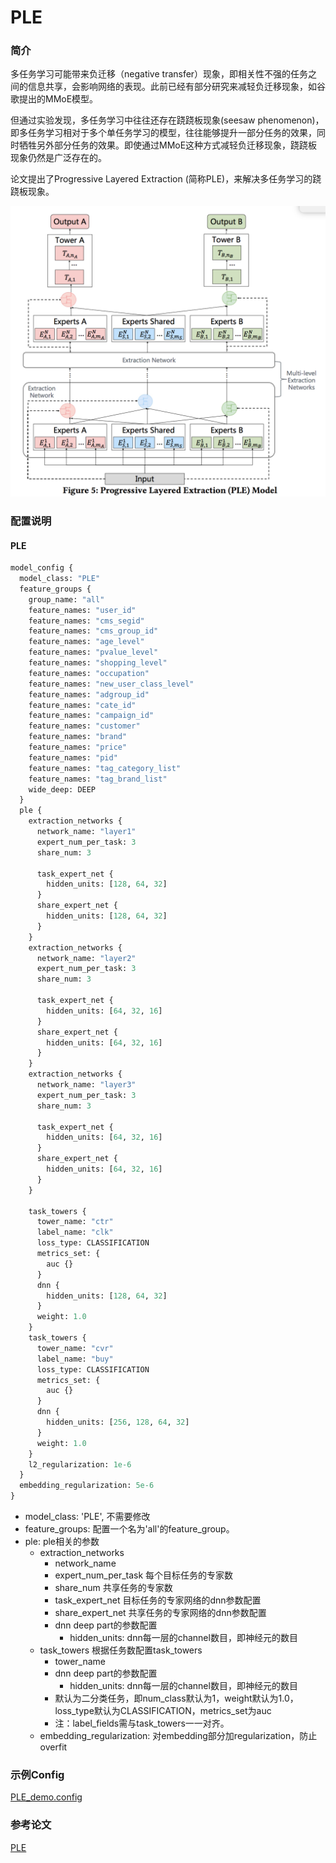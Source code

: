 # PLE

### 简介

多任务学习可能带来负迁移（negative transfer）现象，即相关性不强的任务之间的信息共享，会影响网络的表现。此前已经有部分研究来减轻负迁移现象，如谷歌提出的MMoE模型。

但通过实验发现，多任务学习中往往还存在跷跷板现象(seesaw phenomenon)，即多任务学习相对于多个单任务学习的模型，往往能够提升一部分任务的效果，同时牺牲另外部分任务的效果。即使通过MMoE这种方式减轻负迁移现象，跷跷板现象仍然是广泛存在的。

论文提出了Progressive Layered Extraction (简称PLE)，来解决多任务学习的跷跷板现象。

![ple.png](../../images/models/ple.png)

### 配置说明

#### PLE

```protobuf
model_config {
  model_class: "PLE"
  feature_groups {
    group_name: "all"
    feature_names: "user_id"
    feature_names: "cms_segid"
    feature_names: "cms_group_id"
    feature_names: "age_level"
    feature_names: "pvalue_level"
    feature_names: "shopping_level"
    feature_names: "occupation"
    feature_names: "new_user_class_level"
    feature_names: "adgroup_id"
    feature_names: "cate_id"
    feature_names: "campaign_id"
    feature_names: "customer"
    feature_names: "brand"
    feature_names: "price"
    feature_names: "pid"
    feature_names: "tag_category_list"
    feature_names: "tag_brand_list"
    wide_deep: DEEP
  }
  ple {
    extraction_networks {
      network_name: "layer1"
      expert_num_per_task: 3
      share_num: 3

      task_expert_net {
        hidden_units: [128, 64, 32]
      }
      share_expert_net {
        hidden_units: [128, 64, 32]
      }
    }
    extraction_networks {
      network_name: "layer2"
      expert_num_per_task: 3
      share_num: 3

      task_expert_net {
        hidden_units: [64, 32, 16]
      }
      share_expert_net {
        hidden_units: [64, 32, 16]
      }
    }
    extraction_networks {
      network_name: "layer3"
      expert_num_per_task: 3
      share_num: 3

      task_expert_net {
        hidden_units: [64, 32, 16]
      }
      share_expert_net {
        hidden_units: [64, 32, 16]
      }
    }

    task_towers {
      tower_name: "ctr"
      label_name: "clk"
      loss_type: CLASSIFICATION
      metrics_set: {
        auc {}
      }
      dnn {
        hidden_units: [128, 64, 32]
      }
      weight: 1.0
    }
    task_towers {
      tower_name: "cvr"
      label_name: "buy"
      loss_type: CLASSIFICATION
      metrics_set: {
        auc {}
      }
      dnn {
        hidden_units: [256, 128, 64, 32]
      }
      weight: 1.0
    }
    l2_regularization: 1e-6
  }
  embedding_regularization: 5e-6
}
```

- model_class: 'PLE', 不需要修改
- feature_groups: 配置一个名为'all'的feature_group。
- ple: ple相关的参数
  - extraction_networks
    - network_name
    - expert_num_per_task 每个目标任务的专家数
    - share_num 共享任务的专家数
    - task_expert_net 目标任务的专家网络的dnn参数配置
    - share_expert_net 共享任务的专家网络的dnn参数配置
    - dnn deep part的参数配置
      - hidden_units: dnn每一层的channel数目，即神经元的数目
  - task_towers 根据任务数配置task_towers
    - tower_name
    - dnn deep part的参数配置
      - hidden_units: dnn每一层的channel数目，即神经元的数目
    - 默认为二分类任务，即num_class默认为1，weight默认为1.0，loss_type默认为CLASSIFICATION，metrics_set为auc
    - 注：label_fields需与task_towers一一对齐。
  - embedding_regularization: 对embedding部分加regularization，防止overfit

### 示例Config

[PLE_demo.config](https://easyrec.oss-cn-beijing.aliyuncs.com/config/ple.config)

### 参考论文

[PLE](https://dl.acm.org/doi/abs/10.1145/3383313.3412236)
